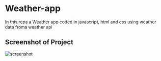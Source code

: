# Weather-app
In this repa a Weather app coded in javascript, html and css using weather data froma  weather api

## Screenshot of Project
![screenshot](screenshot.jpg)

